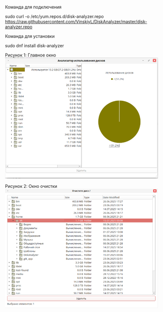 Команда для подключения

sudo curl -o /etc/yum.repos.d/disk-analyzer.repo \
    https://raw.githubusercontent.com/VinskiyL/DiskAnalyzer/master/disk-analyzer.repo

Команда для установки

sudo dnf install disk-analyzer

Рисунок 1: Главное окно
![Главное окно](main_window.png)

Рисунок 2: Окно очистки
![Окно очистки](disk_cleanup.png)
